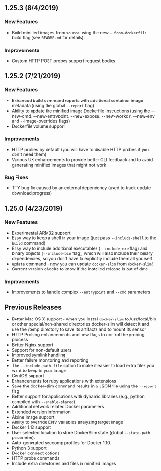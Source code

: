 ## 1.25.3 (8/4/2019)

### New Features

* Build minified images from `source` using the new `--from-dockerfile` build flag (see `README.md` for details).

### Improvements

* Custom HTTP POST probes support request bodies 

## 1.25.2 (7/21/2019)

### New Features

* Enhanced build command reports with additional container image metadata (using the global `--report` flag)
* Ability to update the minified image Dockerfile instructions (using the --new-cmd, --new-entrypoint, --new-expose, --new-workdir, --new-env and --image-overrides flags)
* Dockerfile volume support

### Improvements

* HTTP probes by default (you will have to disable HTTP probes if you don't need them)
* Various UX enhancements to provide better CLI feedback and to avoid generating minified images that might not work

### Bug Fixes

* TTY bug fix caused by an external dependency (used to track update download progress)

## 1.25.0 (4/23/2019)

### New Features

* Experimental ARM32 support
* Easy way to keep a shell in your image (just pass `--include-shell` to the `build` command)
* Easy way to include additional executables (`--include-exe` flag) and binary objects (`--include-bin` flag), which will also include their binary dependencies, so you don't have to explicitly include them all yourself
* `update` command - now you can update `docker-slim` from `docker-slim`!
* Current version checks to know if the installed release is out of date

### Improvements

* Improvements to handle complex `--entrypoint` and `--cmd` parameters

## Previous Releases

* Better Mac OS X support - when you install `docker-slim` to /usr/local/bin or other special/non-shared directories docker-slim will detect it and use the /temp directory to save its artifacts and to mount its sensor
* HTTP Probing enhancements and new flags to control the probing process
* Better Nginx support
* Support for non-default users
* Improved symlink handling
* Better failure monitoring and reporting
* The `--include-path-file` option to make it easier to load extra files you want to keep in your image
* CentOS support
* Enhancements for ruby applications with extensions
* Save the docker-slim command results in a JSON file using the `--report` flag
* Better support for applications with dynamic libraries (e.g., python compiled with `--enable-shared`)
* Additional network related Docker parameters
* Extended version information
* Alpine image support
* Ability to override ENV variables analyzing target image
* Docker 1.12 support
* User selected location to store DockerSlim state (global `--state-path` parameter).
* Auto-generated seccomp profiles for Docker 1.10.
* Python 3 support
* Docker connect options
* HTTP probe commands
* Include extra directories and files in minified images
